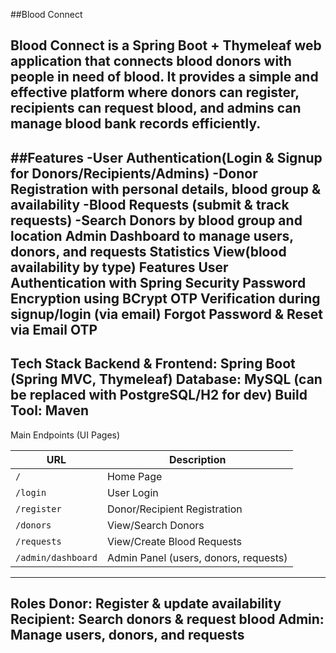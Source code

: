 
##Blood Connect

Blood Connect is a Spring Boot + Thymeleaf web application that connects blood donors with people in need of blood.
It provides a simple and effective platform where donors can register, recipients can request blood, and admins can manage blood bank records efficiently.
---
##Features
-User Authentication(Login & Signup for Donors/Recipients/Admins)
-Donor Registration with personal details, blood group & availability
-Blood Requests (submit & track requests)
-Search Donors by blood group and location
Admin Dashboard to manage users, donors, and requests
Statistics View(blood availability by type)
Features
User Authentication with Spring Security
Password Encryption using BCrypt
OTP Verification during signup/login (via email)
Forgot Password & Reset via Email OTP
---
Tech Stack
Backend & Frontend: Spring Boot (Spring MVC, Thymeleaf)
Database: MySQL (can be replaced with PostgreSQL/H2 for dev)
Build Tool: Maven
---
 Main Endpoints (UI Pages)

| URL                | Description                           |
| ------------------ | ------------------------------------- |
| `/`                | Home Page                             |
| `/login`           | User Login                            |
| `/register`        | Donor/Recipient Registration          |
| `/donors`          | View/Search Donors                    |
| `/requests`        | View/Create Blood Requests            |
| `/admin/dashboard` | Admin Panel (users, donors, requests) |
---
Roles
Donor: Register & update availability
Recipient: Search donors & request blood
Admin: Manage users, donors, and requests
---




